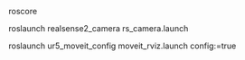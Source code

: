 roscore

roslaunch realsense2_camera rs_camera.launch

roslaunch ur5_moveit_config moveit_rviz.launch config:=true